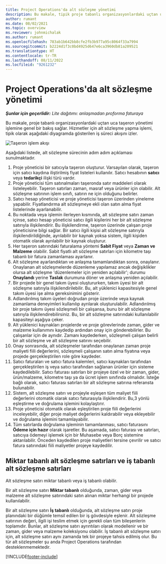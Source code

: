 ```yaml
---
title: Project Operations'da alt sözleşme yönetimi
description: Bu makale, tipik proje tabanlı organizasyonlardaki uçtan uca taşeron yönetimi işlemine genel bir bakış sağlar.
author: rumant
ms.date: 08/02/2021
ms.topic: overview
ms.reviewer: johnmichalak
ms.author: rumant
ms.openlocfilehash: 783ab1b642bb8cfe2fb3b977a95c8064f33a7994
ms.sourcegitcommit: b2224d1f3c0bd4925d647e6ca3960db81a209521
ms.translationtype: HT
ms.contentlocale: tr-TR
ms.lasthandoff: 08/11/2022
ms.locfileid: "9261232"
---
```

# <a name="subcontract-management-in-project-operations"></a>Project Operations'da alt sözleşme yönetimi


_**Şunlar için geçerlidir:** Lite dağıtımı: anlaşmadan proforma faturaya_

Bu makale, proje tabanlı organizasyonlardaki uçtan uca taşeron yönetimi işlemine genel bir bakış sağlar. Hizmetler için alt sözleşme yapma işlemi, tipik olarak aşağıdaki diyagramda gösterilen iş süreci akışını izler.

![Taşeron işlem akışı](../media/SubcontractingProcessFlow.png)

Aşağıdaki listede, alt sözleşme sürecinin adım adım açıklaması sunulmaktadır.

1. Proje yöneticisi bir satıcıyla taşeron oluşturur. Varsayılan olarak, taşeron için satıcı kaydına iliştirilmiş fiyat listeleri kullanılır. Satıcı hesabının **satıcı** veya **tedarikçi** ilişki türü vardır.
2. Proje yöneticisi tüm satınalmaları taşeronda satır maddeleri olarak listeleyebilir. Taşeron satırları zaman, masraf veya ürünler için olabilir. Alt sözleşme satırının işlem sınıfı, satırın ne için olduğunu belirler.
3. Satıcı hesap yöneticisi ve proje yöneticisi taşeron üzerinden yineleme yapabilir. Fiyatlandırma alt sözleşmeye ekli olan satın alma fiyat listelerinde ayarlanabilir.
4. Bu noktada veya işlemin ilerleyen kısmında, alt sözleşme satırı zaman içinse, satıcı hesap yöneticisi satıcı ilgili kişilerini her bir alt sözleşme satırıyla ilişkilendirir. Bu ilişkilendirme, taşeron üzerinde çalışan proje yöneticisine bilgi sağlar. Bir satıcı ilgili kişisi alt sözleşme satırıyla ilişkilendirildiğinde, ayrılabilir bir kaynak yoksa sistem, ilgili kişiden otomatik olarak ayrılabilir bir kaynak oluşturur.
5. Her taşeron satırındaki faturalama yöntemi **Sabit Fiyat** veya **Zaman ve Malzeme** olabilir. Sabit fiyatlı alt sözleşme satırları için kilometre taşı tabanlı bir fatura zamanlaması ayarlanır.
6.  Alt sözleşme ayarlandıktan ve anlaşma tamamlandıktan sonra, onaylanır. Onaylanan alt sözleşmelerde düzenleme yapılamaz ancak değişiklikler olursa alt sözleşme 'düzenlemeler için yeniden açılabilir'; durumu **Onaylandı** yerine **Taslak** durumuna döner ve anlaşma yeniden açılabilir. 
7.  Bir projede bir genel takım üyesi oluştururken, takım üyesi bir alt sözleşme satırıyla ilişkilendirilebilir. Bu, alt yüklenici kapasitesiyle genel takım üyesi işe alma gereksinimini gösterir.
8.  Adlandırılmış takım üyeleri doğrudan proje üzerinde veya kaynak zamanlama deneyimleri kullanılıp ayrılarak oluşturulabilir. Adlandırılmış bir proje takımı üyesi sözleşmeli bir çalışansa, bunu bir alt sözleşme satırıyla ilişkilendirebilirsiniz. Bu, bir alt sözleşme satırındaki kullanılabilir kapasiteyi aşağıya çeker.
9.  Alt yüklenici kaynakları projelerde ve proje görevlerinde zaman, gider ve malzeme kullanımını kaydedip ardından onay için gönderebilirler. Bu çalışanlar için de aynıdır. Zamanı kaydederken, sözleşmeli çalışan belirli bir alt sözleşme ve alt sözleşme satırını seçebilir.
10. Onay sonrasında, alt sözleşmeler tarafından onaylanan zaman proje maliyeti fiili değerlerini, sözleşmeli çalışanın satın alma fiyatına veya projede gerçekleştirilen role göre kaydeder.
11. Satıcı faturaları ve satıcı fatura kalemleri, satıcı kaynakları tarafından gerçekleştirilen iş veya satıcı tarafından sağlanan ürünler için sisteme kaydedilebilir. Satıcı faturası satırları bir projeye özel ve bir zaman, gider, ürün/malzeme, kilometre taşı ya da ücret işlem sınıfında olmalıdır. İsteğe bağlı olarak, satıcı faturası satırları bir alt sözleşme satırına referansta bulunabilir.
12. Sistem, alt sözleşme satırı ve projeyle eşleşen tüm maliyet fiili değerlerini otomatik olarak satıcı faturasıyla ilişkilendirir. Bu,3 yönlü eşleştirme ve doğrulama işlemini kolaylaştırır.
13. Proje yöneticisi otomatik olarak eşleştirilen proje fiili değerlerini inceleyebilir, diğer proje maliyet değerlerini kaldırabilir veya ekleyebilir ve doğrulama işlemini tamamlayabilir.
14. Tüm satırlarda doğrulama işleminin tamamlanması, satıcı faturasını **Ödeme için hazır** olarak işaretler. Bu aşamada, satıcı faturası ve satırları, satıcıya ödemeyi işlemek için bir Muhasebe veya Borç sistemine aktarılabilir. Önceden kaydedilen proje maliyetleri tersine çevrilir ve satıcı fatura satırındaki fiili maliyetler projeye kaydedilir.

## <a name="quantity-based-subcontract-lines-and-work-based-subcontract-lines"></a>Miktar tabanlı alt sözleşme satırları ve iş tabanlı alt sözleşme satırları

Alt sözleşme satırı miktar tabanlı veya iş tabanlı olabilir. 

Bir alt sözleşme satırı **Miktar tabanlı** olduğunda, zaman, gider veya malzeme alt sözleşme satırındaki satın alınan miktar herhangi bir projede kullanılabilir.

Bir alt sözleşme satırı **İş tabanlı** olduğunda, alt sözleşme satırı proje planındaki bir düğümle temsil edilen bir iş gövdesiyle eşlenir. Alt sözleşme satırının değeri, ilgili işi teslim etmek için gerekli olan tüm bileşenlerin toplamıdır. Bunlar, alt sözleşme satırı ayrıntıları olarak modellenir ve bir zaman, gider veya malzeme koleksiyonu olabilir. İş tabanlı alt sözleşme satırı için, alt sözleşme satırı aynı zamanda tek bir projeye tahsis edilmiş olur. Bu tür alt sözleşmeler şu anda Project Operations tarafından desteklenmemektedir.

[!INCLUDE[footer-include](../../includes/footer-banner.md)]

